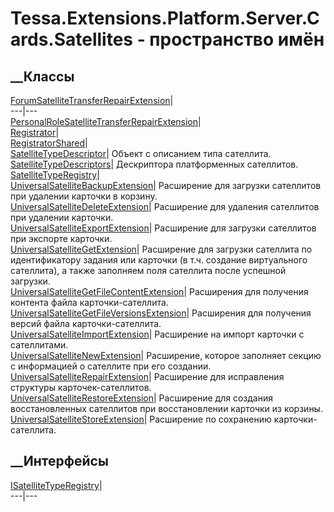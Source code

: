 # Tessa.Extensions.Platform.Server.Cards.Satellites - пространство имён
## __Классы
[ForumSatelliteTransferRepairExtension](T_Tessa_Extensions_Platform_Server_Cards_Satellites_ForumSatelliteTransferRepairExtension.htm)|  
---|---  
[PersonalRoleSatelliteTransferRepairExtension](T_Tessa_Extensions_Platform_Server_Cards_Satellites_PersonalRoleSatelliteTransferRepairExtension.htm)|  
[Registrator](T_Tessa_Extensions_Platform_Server_Cards_Satellites_Registrator.htm)|  
[RegistratorShared](T_Tessa_Extensions_Platform_Server_Cards_Satellites_RegistratorShared.htm)|  
[SatelliteTypeDescriptor](T_Tessa_Extensions_Platform_Server_Cards_Satellites_SatelliteTypeDescriptor.htm)|
Объект с описанием типа сателлита.  
[SatelliteTypeDescriptors](T_Tessa_Extensions_Platform_Server_Cards_Satellites_SatelliteTypeDescriptors.htm)|
Дескриптора платформенных сателлитов.  
[SatelliteTypeRegistry](T_Tessa_Extensions_Platform_Server_Cards_Satellites_SatelliteTypeRegistry.htm)|  
[UniversalSatelliteBackupExtension](T_Tessa_Extensions_Platform_Server_Cards_Satellites_UniversalSatelliteBackupExtension.htm)|
Расширение для загрузки сателлитов при удалении карточки в корзину.  
[UniversalSatelliteDeleteExtension](T_Tessa_Extensions_Platform_Server_Cards_Satellites_UniversalSatelliteDeleteExtension.htm)|
Расширение для удаления сателлитов при удалении карточки.  
[UniversalSatelliteExportExtension](T_Tessa_Extensions_Platform_Server_Cards_Satellites_UniversalSatelliteExportExtension.htm)|
Расширение для загрузки сателлитов при экспорте карточки.  
[UniversalSatelliteGetExtension](T_Tessa_Extensions_Platform_Server_Cards_Satellites_UniversalSatelliteGetExtension.htm)|
Расширение для загрузки сателлита по идентификатору задания или карточки (в
т.ч. создание виртуального сателлита), а также заполняем поля сателлита после
успешной загрузки.  
[UniversalSatelliteGetFileContentExtension](T_Tessa_Extensions_Platform_Server_Cards_Satellites_UniversalSatelliteGetFileContentExtension.htm)|
Расширения для получения контента файла карточки-сателлита.  
[UniversalSatelliteGetFileVersionsExtension](T_Tessa_Extensions_Platform_Server_Cards_Satellites_UniversalSatelliteGetFileVersionsExtension.htm)|
Расширения для получения версий файла карточки-сателлита.  
[UniversalSatelliteImportExtension](T_Tessa_Extensions_Platform_Server_Cards_Satellites_UniversalSatelliteImportExtension.htm)|
Расширение на импорт карточки с сателлитами.  
[UniversalSatelliteNewExtension](T_Tessa_Extensions_Platform_Server_Cards_Satellites_UniversalSatelliteNewExtension.htm)|
Расширение, которое заполняет секцию с информацией о сателлите при его
создании.  
[UniversalSatelliteRepairExtension](T_Tessa_Extensions_Platform_Server_Cards_Satellites_UniversalSatelliteRepairExtension.htm)|
Расширение для исправления структуры карточек-сателлитов.  
[UniversalSatelliteRestoreExtension](T_Tessa_Extensions_Platform_Server_Cards_Satellites_UniversalSatelliteRestoreExtension.htm)|
Расширение для создания восстановленных сателлитов при восстановлении карточки
из корзины.  
[UniversalSatelliteStoreExtension](T_Tessa_Extensions_Platform_Server_Cards_Satellites_UniversalSatelliteStoreExtension.htm)|
Расширение по сохранению карточки-сателлита.  
## __Интерфейсы
[ISatelliteTypeRegistry](T_Tessa_Extensions_Platform_Server_Cards_Satellites_ISatelliteTypeRegistry.htm)|  
---|---
